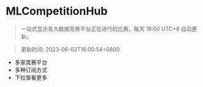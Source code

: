 # MLCompetitionHub

> 一站式显示各大数据竞赛平台正在进行的比赛，每天 16:00 UTC+8 自动更新。
  
> 更新时间: 2023-06-02T16:00:54+0800 

* 多家竞赛平台
* 多种订阅方式
* 下拉查看更多